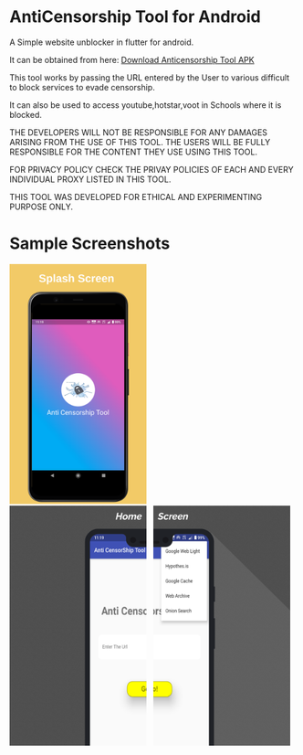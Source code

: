 # AntiCensorship Tool for Android

A Simple website unblocker in flutter for android.

It can be obtained from here: [Download Anticensorship Tool APK](https://github.com/Anish-M-code/Computer-Security-Programming-Collection/raw/master/Anti%20Censorship%20Tool.apk)

This tool works by passing the URL entered by the User to various difficult to block services to evade censorship.

It can also be used to access youtube,hotstar,voot in Schools where it is blocked.

THE DEVELOPERS WILL NOT BE RESPONSIBLE FOR ANY DAMAGES ARISING FROM THE USE OF THIS TOOL. THE USERS WILL BE FULLY RESPONSIBLE FOR THE CONTENT THEY USE USING THIS TOOL.

FOR PRIVACY POLICY CHECK THE PRIVAY POLICIES OF EACH AND EVERY INDIVIDUAL PROXY LISTED IN THIS TOOL.

THIS TOOL WAS DEVELOPED FOR ETHICAL AND EXPERIMENTING PURPOSE ONLY.

# Sample Screenshots

<img src = "https://github.com/GodwinUjeen/anti_censorship_tool/blob/master/Screenshots/Phone%20Screenshot%201.jpg" height="420" width="240"></br>
<img src = "https://github.com/GodwinUjeen/anti_censorship_tool/blob/master/Screenshots/right.png" height="420" width="240"> &nbsp;
<img src = "https://github.com/GodwinUjeen/anti_censorship_tool/blob/master/Screenshots/left.png" height="420" width="240">
